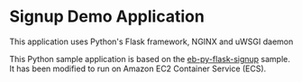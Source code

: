 # Signup Demo Application
This application uses Python's Flask framework, NGINX and uWSGI daemon

This Python sample application is based on the [eb-py-flask-signup](https://github.com/awslabs/eb-py-flask-signup) sample. It has been modified to run on Amazon EC2 Container Service (ECS).
